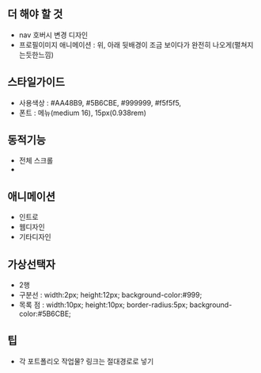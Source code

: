 ## 더 해야 할 것
* nav 호버시 변경 디자인
* 프로필이미지 애니메이션 : 위, 아래 뒷배경이 조금 보이다가 완전히 나오게(펼쳐지는듯한느낌)

## 스타일가이드
* 사용색상 : #AA48B9, #5B6CBE, #999999, #f5f5f5, 
* 폰트 : 메뉴(medium 16), 15px(0.938rem)
## 동적기능
* 전체 스크롤
* 
## 애니메이션
* 인트로
* 웹디자인
* 기타디자인

## 가상선택자
* 2행
* 구분선 : width:2px; height:12px; background-color:#999; 
* 목록 점 : width:10px; height:10px; border-radius:5px; background-color:#5B6CBE;

## 팁
* 각 포트폴리오 작업물? 링크는 절대경로로 넣기
